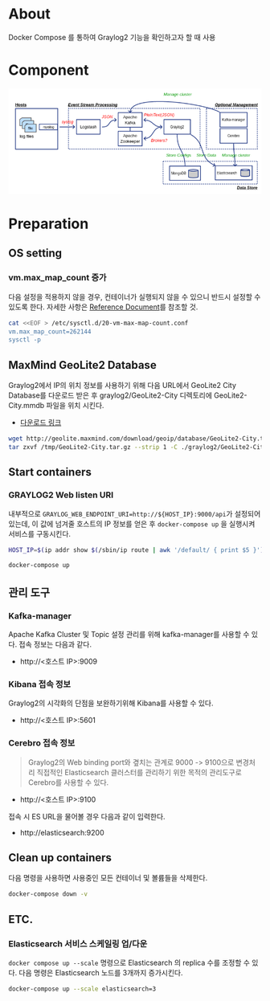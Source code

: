 # About
Docker Compose 를 통하여 Graylog2 기능을 확인하고자 할 때 사용

# Component

 ![1541819026824](assets/1541819026824.png)

# Preparation

## OS setting
### vm.max_map_count 증가
다음 설정을 적용하지 않을 경우, 컨테이너가 실행되지 않을 수 있으니 반드시 설정할 수 있도록 한다. 자세한 사항은 [Reference Document](https://www.elastic.co/guide/en/elasticsearch/reference/5.6/docker.html)를 참조할 것.
```bash
cat <<EOF > /etc/sysctl.d/20-vm-max-map-count.conf 
vm.max_map_count=262144
sysctl -p
```

## MaxMind GeoLite2 Database

Graylog2에서 IP의 위치 정보를 사용하기 위해 다음 URL에서 GeoLite2 City Database를 다운로드 받은 후 graylog2/GeoLite2-City 디렉토리에 GeoLite2-City.mmdb 파일을 위치 시킨다.

* [다운로드 링크](https://dev.maxmind.com/geoip/geoip2/geolite2/)

```bash
wget http://geolite.maxmind.com/download/geoip/database/GeoLite2-City.tar.gz -O /tmp/GeoLite2-City.tar.gz
tar zxvf /tmp/GeoLite2-City.tar.gz --strip 1 -C ./graylog2/GeoLite2-City
```

## Start containers
### GRAYLOG2 Web listen URI
내부적으로 `GRAYLOG_WEB_ENDPOINT_URI=http://${HOST_IP}:9000/api`가 설정되어있는데, 이 값에 넘겨줄 호스트의 IP 정보를 얻은 후 `docker-compose up` 을 실행시켜 서비스를 구동시킨다.

```bash
HOST_IP=$(ip addr show $(/sbin/ip route | awk '/default/ { print $5 }') | grep -Eo '[0-9]{1,3}\.[0-9]{1,3}\.[0-9]{1,3}\.[0-9]{1,3}' | head -1)
```

```bash
docker-compose up
```

## 관리 도구

### Kafka-manager
Apache Kafka Cluster 및 Topic 설정 관리를 위해 kafka-manager를 사용할 수 있다.
접속 정보는 다음과 같다.
*  http://<호스트 IP>:9009

### Kibana 접속 정보
Graylog2의 시각화의 단점을 보완하기위해 Kibana를 사용할 수 있다. 
* http://<호스트 IP>:5601

### Cerebro 접속 정보
> Graylog2의 Web binding port와 곂치는 관계로 9000 -> 9100으로 변경처리
직접적인 Elasticsearch 클러스터를 관리하기 위한 목적의 관리도구로 Cerebro를 사용할 수 있다.

* http://<호스트 IP>:9100

접속 시 ES URL을 물어볼 경우 다음과 같이 입력한다.
* http://elasticsearch:9200

## Clean up containers
다음 명령을 사용하면 사용중인 모든 컨테이너 및 볼륨들을 삭제한다.
```bash
docker-compose down -v
```

## ETC.

### Elasticsearch 서비스 스케일링 업/다운

`docker compose up --scale` 명령으로 Elasticsearch 의 replica 수를 조정할 수 있다.
다음 명령은 Elasticsearch 노드를 3개까지 증가시킨다.
```bash
docker-compose up --scale elasticsearch=3
```